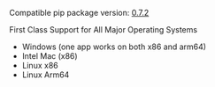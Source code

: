 <!--- https://github.com/mgroth0/deephys/releases -->

[//]: # (VERSION:1.26.0)


Compatible pip package
version: [0.7.2](https://pypi.org/project/deephys/0.7.2/)

First Class Support for All Major Operating Systems
- Windows (one app works on both x86 and arm64)
- Intel Mac (x86)
- Linux x86
- Linux Arm64

[//]: # (### PIP Python Package Updated to 0.7.2)
[//]: # (### New Features)
[//]: # (### Performance Improvements)
[//]: # (### Cosmetic Changes)
[//]: # (### Bug Fixes)
[//]: # (### Internal Development)
[//]: # (### New Tests)
[//]: # (### Notes)
[//]: # (### Todo)